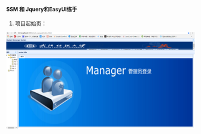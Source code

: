 #### SSM 和 Jquery和EasyUI练手

1. 项目起始页：
	

![](https://github.com/WangJunT/ssm_easyui/blob/master/WebContent/resource/image/1.PNG)
